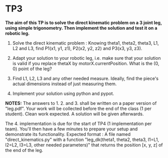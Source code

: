 # TP3

**The aim of this TP is to solve the direct kinematic problem on a 3
  joint leg, using simple trigonometry. Then implement the solution and test
  it on a robotic leg.**

1. Solve the direct kinematic problem : Knowing theta1, theta2, theta3,
L1, L2 and L3, find P1(x1, y1, z1), P2(x2, y2, z2) and P3(x3, y3, z3).

2. Adapt your solution to your robotic leg, i.e. make sure that your
solution is valid if you replace thetaX by
motorX.currentPosition. What is the (0, 0) point of the leg?

3. Find L1, L2, L3 and any other needed measure. Ideally, find the piece's actual dimensions instead of just
measuring them.

4. Implement your solution using python and pypot.

**NOTES:**
The answers to 1. 2. and 3. shall be written on a paper
version of "leg.pdf". Your work will be collected before the end of
the class (1 per student). Clean work expected. A solution will be
given afterwards.

The 4. implementation is due for the start of TP4 (1 implementation
per team). You'll then have a few minutes to prepare your setup and
demonstrate its functionality. Expected format :
A file named "direct_kinematics.py" with a function "leg_dk(theta1,
theta2, theta3, l1=L1, l2=L2, l3=L3, other needed parameters)" that
returns the position [x, y, z] of the end of the leg.
